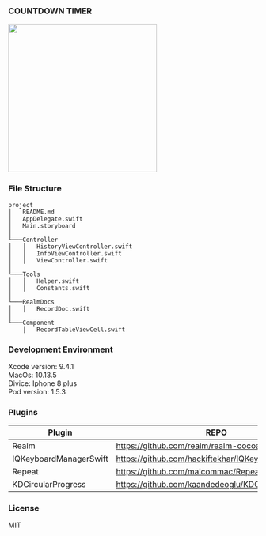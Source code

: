 ### COUNTDOWN TIMER

<img src="./CounterDownTimer.gif?raw=true" width="300px">

### File Structure

```
project
│   README.md
│   AppDelegate.swift
│   Main.storyboard
│
└───Controller
│   │   HistoryViewController.swift
│   │   InfoViewController.swift
│   │   ViewController.swift
│
└───Tools
│   │   Helper.swift
│   │   Constants.swift
│
└───RealmDocs
│   │   RecordDoc.swift
│
└───Component
    │   RecordTableViewCell.swift
```

### Development Environment

Xcode version: 9.4.1 <br>
MacOs: 10.13.5 <br>
Divice: Iphone 8 plus <br>
Pod version: 1.5.3

### Plugins

| Plugin                 | REPO                                               |
| ---------------------- | -------------------------------------------------- |
| Realm                  | https://github.com/realm/realm-cocoa               |
| IQKeyboardManagerSwift | https://github.com/hackiftekhar/IQKeyboardManager  |
| Repeat                 | https://github.com/malcommac/Repeat                |
| KDCircularProgress     | https://github.com/kaandedeoglu/KDCircularProgress |

### License

MIT
